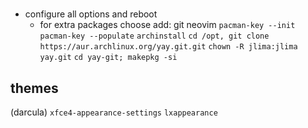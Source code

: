 #

- configure all options and reboot
  - for extra packages choose add: git neovim
    `pacman-key --init`
    `pacman-key --populate`
    `archinstall`
    `cd /opt, git clone https://aur.archlinux.org/yay.git.git`
    `chown -R jlima:jlima yay.git`
    `cd yay-git; makepkg -si`

## themes

(darcula)
`xfce4-appearance-settings`
`lxappearance`
